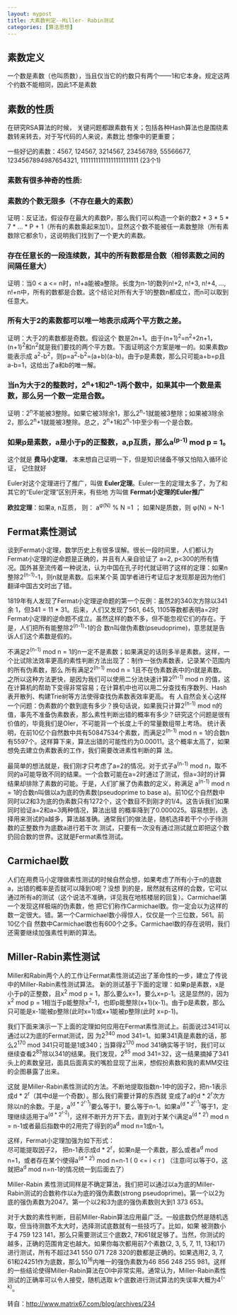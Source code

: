 ```yaml
---
layout: mypost
title: 大素数判定--Miller- Rabin测试
categories: [算法思想]
---
```


## 素数定义

一个数是素数（也叫质数），当且仅当它的约数只有两个——1和它本身。规定这两个约数不能相同，因此1不是素数

## 素数的性质

在研究RSA算法的时候， 关键问题都跟素数有关；包括各种Hash算法也是围绕素数转来转去，对于写代码的人来说，素数比 想像中的更重要；

一些好记的素数：4567, 124567, 3214567, 23456789, 55566677, 1234567894987654321, 11111111111111111111111 (23个1)

### 素数有很多神奇的性质:

### 素数的个数无限多（不存在最大的素数）
证明：反证法，假设存在最大的素数P，那么我们可以构造一个新的数2 * 3 * 5 * 7 * … * P + 1（所有的素数乘起来加1）。显然这个数不能被任一素数整除（所有素数除它都余1），这说明我们找到了一个更大的素数。

### 存在任意长的一段连续数，其中的所有数都是合数（相邻素数之间的间隔任意大）

证明：当0 < a <= n时，n!+a能被a整除。长度为n-1的数列n!+2, n!+3, n!+4, …, n!+n中，所有的数都是合数。这个结论对所有大于1的整数n都成立，而n可以取到任意大。

### 所有大于2的素数都可以唯一地表示成两个平方数之差。

证明：大于2的素数都是奇数。假设这个 数是2n+1。由于(n+1)<sup>2</sup>=n<sup>2</sup>+2n+1，(n+1)<sup>2</sup>和n<sup>2</sup>就是我们要找的两个平方数。下面证明这个方案是唯一的。如果素数p能表示成 a<sup>2</sup>-b<sup>2</sup>，则p=a<sup>2</sup>-b<sup>2</sup>=(a+b)(a-b)。由于p是素数，那么只可能a+b=p且a-b=1，这给出了a和b的唯一解。

### 当n为大于2的整数时，2<sup>n</sup>+1和2<sup>n</sup>-1两个数中，如果其中一个数是素数，那么另一个数一定是合数。

证明：2<sup>n</sup>不能被3整除。如果它被3除余1，那么2<sup>n</sup>-1就能被3整除；如果被3除余2，那么2<sup>n</sup>+1就能被3整除。总之，2<sup>n</sup>+1和2<sup>n</sup>-1中至少有一个是合数。

### 如果p是素数，a是小于p的正整数，a,p互质，那么a<sup>(p-1)</sup> mod p = 1。

这个就是 **费马小定理**， 本来想自己证明一下，但是知识储备不够又怕陷入循环论证， 记住就好

Euler对这个定理进行了推广，叫做 **Euler定理**。Euler一生的定理太多了，为了和其它的“Euler定理”区别开来，有些地 方叫做 **Fermat小定理的Euler推广**

**欧拉定理**：如果a, n互质， 则： a<sup>φ(N)</sup> % N =1 ； 如果N是质数，则 φ(N) = N-1

## Fermat素性测试

谈到Fermat小定理，数学历史上有很多误解。很长一段时间里，人们都认为Fermat小定理的逆命题是正确的，并且有人亲自验证了 a=2, p<300的所有情况。国外甚至流传着一种说法，认为中国在孔子时代就证明了这样的定理：如果n整除2<sup>(n-1)</sup>-1，则n就是素数。后来某个英 国学者进行考证后才发现那是因为他们翻译中国古文时出了错。

1819年有人发现了Fermat小定理逆命题的第一个反例：虽然2的340次方除以341余 1，但341 = 11 * 31。后来，人们又发现了561, 645, 1105等数都表明a=2时Fermat小定理的逆命题不成立。虽然这样的数不多，但不能忽视它们的存在。于是，人们把所有能整除2<sup>(n-1)</sup>-1的合 数n叫做伪素数(pseudoprime)，意思就是告诉人们这个素数是假的。

不满足2<sup>(n-1)</sup> mod n = 1的n一定不是素数；如果满足的话则多半是素数。这样，一个比试除法效率更高的素性判断方法出现了：制作一张伪素数表，记录某个范围内的所有伪素数，那么 所有满足2<sup>(n-1)</sup> mod n = 1且不在伪素数表中的n就是素数。之所以这种方法更快，是因为我们可以使用二分法快速计算2<sup>(n-1)</sup> mod n 的值，这在计算机的帮助下变得非常容易；在计算机中也可以用二分查找有序数列、Hash表开散列、构建Trie树等方法使得查找伪素数表效率更高。
有 人自然会关心这样一个问题：伪素数的个数到底有多少？换句话说，如果我只计算2<sup>(n-1)</sup> mod n的值，事先不准备伪素数表，那么素性判断出错的概率有多少？研究这个问题是很有价值的，毕竟我们是OIer，不可能背一个长度上千的常量数组带上考场。 统计表明，在前10亿个自然数中共有50847534个素数，而满足2<sup>(n-1)</sup> mod n = 1的合数n有5597个。这样算下来，算法出错的可能性约为0.00011。这个概率太高了，如果想免去建立伪素数表的工作，我们需要改进素性判断的算 法。

最简单的想法就是，我们刚才只考虑了a=2的情况。对于式子a<sup>(n-1)</sup> mod n，取不同的a可能导致不同的结果。一个合数可能在a=2时通过了测试，但a=3时的计算结果却排除了素数的可能。于是，人们扩展了伪素数的定义，称满足 a<sup>(n-1)</sup> mod n = 1的合数n叫做以a为底的伪素数(pseudoprime to base a)。前10亿个自然数中同时以2和3为底的伪素数只有1272个，这个数目不到刚才的1/4。这告诉我们如果同时验证a=2和a=3两种情况，算法出错 的概率降到了0.000025。容易想到，选择用来测试的a越多，算法越准确。通常我们的做法是，随机选择若干个小于待测数的正整数作为底数a进行若干次 测试，只要有一次没有通过测试就立即把这个数扔回合数的世界。这就是Fermat素性测试。

## Carmichael数

人们在用费马小定理做素性测试的时候自然会想，如果考虑了所有小于n的底数a，出错的概率是否就可以降到0呢？没想 到的是，居然就有这样的合数，它可以通过所有a的测试（这个说法不准确，详见我在地核楼层的回复）。Carmichael第一个发现这样极端的伪素数，他 把它们称作Carmichael数。你一定会以为这样的数一定很大。错。第一个Carmichael数小得惊人，仅仅是一个三位数，561。前10亿个自 然数中Carmichael数也有600个之多。Carmichael数的存在说明，我们还需要继续加强素性判断的算法。

## Miller-Rabin素性测试

Miller和Rabin两个人的工作让Fermat素性测试迈出了革命性的一步，建立了传说中的Miller-Rabin素性测试算法。 新的测试基于下面的定理：如果p是素数，x是小于p的正整数，且x<sup>2</sup> mod p = 1，那么要么x=1，要么x=p-1。这是显然的，因为x<sup>2</sup> mod p = 1相当于p能整除x<sup>2</sup>-1，也即p能整除(x+1)(x-1)。由于p是素数，那么只可能是x-1能被p整除(此时x=1)或x+1能被p整除(此时 x=p-1)。

我们下面来演示一下上面的定理如何应用在Fermat素性测试上。前面说过341可以通过以2为底的Fermat测试，因 为2<sup>340</sup> mod 341=1。如果341真是素数的话，那么2<sup>170</sup> mod 341只可能是1或340；当算得2<sup>170</sup> mod 341确实等于1时，我们可以继续查看2<sup>85</sup>除以341的结果。我们发现，2<sup>85</sup> mod 341=32，这一结果摘掉了341头上的素数皇冠，面具后面真实的嘴脸显现了出来，想假扮素数和我的素MM交往的企图暴露了出来。

这就 是Miller-Rabin素性测试的方法。不断地提取指数n-1中的因子2，把n-1表示成d * 2<sup>r</sup>（其中d是一个奇数）。那么我们需要计算的东西就 变成了a的d * 2<sup>r</sup>次方除以n的余数。于是，a<sup>(d * 2<sup>r-1</sup>)</sup>要么等于1，要么等于n-1。如果a<sup>(d * 2<sup>r-1</sup>)</sup>等于1，定理继续适用于a<sup>(d * 2<sup>r-2</sup>)</sup>，这样不断开方开下去，直到对于某个i满足a<sup>(d * 2<sup>i</sup>)</sup> mod n = n-1或者最后指数中的2用完了得到的a<sup>d</sup> mod n=1或n-1。  

这样，Fermat小定理加强为如下形式：  
尽可能提取因子2， 把n-1表示成d * 2<sup>r</sup>，如果n是一个素数，那么或者a<sup>d</sup> mod n=1，或者存在某个i使得a<sup>(d * 2<sup>i</sup>)</sup> mod n=n-1 ( 0 <= i < r ) （注意i可以等于0，这就把a<sup>d</sup> mod n=n-1的情况统一到后面去了）

Miller-Rabin 素性测试同样是不确定算法，我们把可以通过以a为底的Miller-Rabin测试的合数称作以a为底的强伪素数(strong pseudoprime)。第一个以2为底的强伪素数为2047。第一个以2和3为底的强伪素数则大到1 373 653。

对于大数的素性判断，目前Miller-Rabin算法应用最广泛。一般底数仍然是随机选取，但当待测数不太大时，选择测试底数就有一些技巧了。比如，如果 被测数小于4 759 123 141，那么只需要测试三个底数2, 7和61就足够了。当然，你测试的越多，正确的范围肯定也越大。如果你每次都用前7个素数(2, 3, 5, 7, 11, 13和17)进行测试，所有不超过341 550 071 728 320的数都是正确的。如果选用2, 3, 7, 61和24251作为底数，那么10<sup>16</sup>内唯一的强伪素数为46 856 248 255 981。这样的一些结论使得Miller-Rabin算法在OI中非常实用。通常认为，Miller-Rabin素性测试的正确率可以令人接受，随机选取 k个底数进行测试算法的失误率大概为4<sup>(-k)</sup>。


转自：http://www.matrix67.com/blog/archives/234
